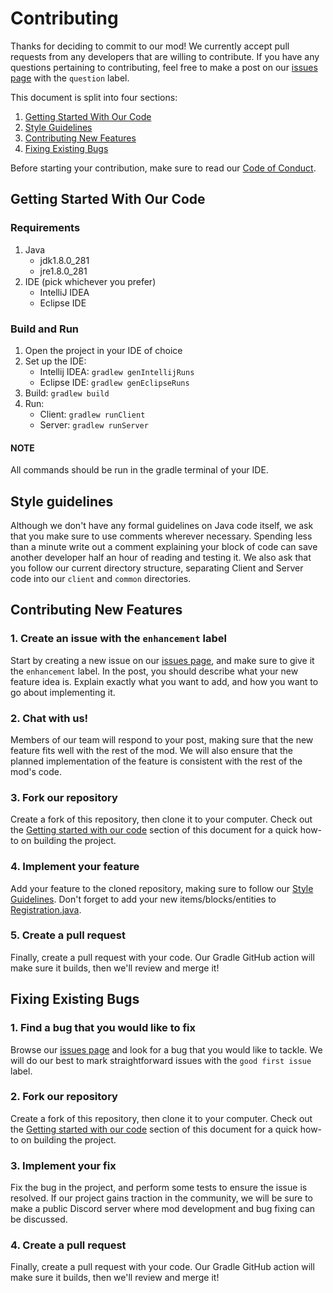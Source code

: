 # Contributing
Thanks for deciding to commit to our mod! We currently accept pull requests from any developers that are willing to contribute. If you have any questions pertaining to contributing, feel free to make a post on our [issues page](https://github.com/MackQian/OSSMinecraftMod/issues?q=is%3Aopen+is%3Aissue) with the `question` label.

This document is split into four sections:
1. [Getting Started With Our Code](#getting-started-with-our-code)
2. [Style Guidelines](#style-guidelines)
3. [Contributing New Features](#contributing-new-features)
4. [Fixing Existing Bugs](#fixing-existing-bugs)

Before starting your contribution, make sure to read our [Code of Conduct](https://github.com/MackQian/TheDeepBlue/blob/main/CODE_OF_CONDUCT.md).

## Getting Started With Our Code
### Requirements
1. Java
	* jdk1.8.0_281
	* jre1.8.0_281
2. IDE (pick whichever you prefer)
	* IntelliJ IDEA
	* Eclipse IDE

### Build and Run

1. Open the project in your IDE of choice
2. Set up the IDE:
	* Intellij IDEA: ```gradlew genIntellijRuns```
	* Eclipse IDE: ```gradlew genEclipseRuns```
3. Build: ```gradlew build```
4. Run:
	* Client: ```gradlew runClient```
	* Server: ```gradlew runServer```

#### NOTE
All commands should be run in the gradle terminal of your IDE.


## Style guidelines
Although we don't have any formal guidelines on Java code itself, we ask that you make sure to use comments wherever necessary. Spending less than a minute write out a comment explaining your block of code can save another developer half an hour of reading and testing it. We also ask that you follow our current directory structure, separating Client and Server code into our `client` and `common` directories. 

## Contributing New Features

### 1. Create an issue with the `enhancement` label
Start by creating a new issue on our [issues page](https://github.com/MackQian/OSSMinecraftMod/issues?q=is%3Aopen+is%3Aissue), and make sure to give it the `enhancement` label. In the post, you should describe what your new feature idea is. Explain exactly what you want to add, and how you want to go about implementing it.

### 2. Chat with us!
Members of our team will respond to your post, making sure that the new feature fits well with the rest of the mod. We will also ensure that the planned implementation of the feature is consistent with the rest of the mod's code.

### 3. Fork our repository
Create a fork of this repository, then clone it to your computer. Check out the [Getting started with our code](#getting-started-with-our-code) section of this document for a quick how-to on building the project.

### 4. Implement your feature
Add your feature to the cloned repository, making sure to follow our [Style Guidelines](#style-guidelines). Don't forget to add your new items/blocks/entities to [Registration.java](https://github.com/MackQian/OSSMinecraftMod/blob/main/src/main/java/com/oss/ossmod/Registration.java).

### 5. Create a pull request
Finally, create a pull request with your code. Our Gradle GitHub action will make sure it builds, then we'll review and merge it!

## Fixing Existing Bugs
### 1. Find a bug that you would like to fix
Browse our [issues page](https://github.com/MackQian/OSSMinecraftMod/issues?q=is%3Aopen+is%3Aissue) and look for a bug that you would like to tackle. We will do our best to mark straightforward issues with the `good first issue` label.

### 2. Fork our repository
Create a fork of this repository, then clone it to your computer. Check out the [Getting started with our code](#getting-started-with-our-code) section of this document for a quick how-to on building the project.

### 3. Implement your fix
Fix the bug in the project, and perform some tests to ensure the issue is resolved. If our project gains traction in the community, we will be sure to make a public Discord server where mod development and bug fixing can be discussed.

### 4. Create a pull request
Finally, create a pull request with your code. Our Gradle GitHub action will make sure it builds, then we'll review and merge it!

